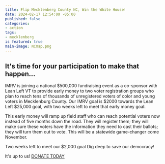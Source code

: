 ```yaml
---
title: Flip Mecklenberg County NC, Win the White House!
date: 2024-02-17 12:54:00 -05:00
published: false
categories:
- action
tags:
- mecklenberg
is featured: true
main-image: NCmap.png
---
```


## It's time for your participation to make that happen...

IMRV is joining a national $500,000 fundraising event as a co-sponsor with Lean Left VT to provide early money to two voter registration groups who plan to reach tens of thousands of unregistered voters of color and young voters in Mecklenburg County. 
Our IMRV goal is $2000 towards the Lean Left $25,000 goal, with two weeks left to meet that early money goal.

This early money will ramp up field staff who can reach potential voters now instead of five months down the road. They will register them; they will make sure these voters have the information they need to cast their ballots; they will turn them out to vote. This will be a statewide game-changer come November. 

Two weeks left to meet our $2,000 goal
Dig deep to save our democracy!

It's up to us! [DONATE TODAY](https://secure.actblue.com/donate/nc-voter-reg?refcode=imrv)